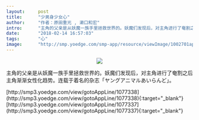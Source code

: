 ```yaml
---
layout:     post
title:      "少男身少女心"
author:     "作者：原田重光 , 濑口和宏"
intro:      "主角的父亲是从妖魔一族手里拯救世界的。妖魔们发现后，对主角进行了奄割之后主角渐渐女性化趋势。连载于着名的杂志「ヤングアニマルあいらんど」。"
date:       "2018-02-14 16:57:03"
tags:       "心"
image:      "http://smp.yoedge.com/smp-app/resource/viewImage/1002701appline.png"
---
```

<div style="text-align: center">
<p><img src="http://smp.yoedge.com/smp-app/resource/viewImage/1002701appline.png"/></p>
</div>
<p class="post-meta">
<span>主角的父亲是从妖魔一族手里拯救世界的。妖魔们发现后，对主角进行了奄割之后主角渐渐女性化趋势。连载于着名的杂志「ヤングアニマルあいらんど」。</span>
</p>
[http://smp3.yoedge.com/view/gotoAppLine/1077338](http://smp3.yoedge.com/view/gotoAppLine/1077338){:target="_blank"}
[http://smp3.yoedge.com/view/gotoAppLine/1077337](http://smp3.yoedge.com/view/gotoAppLine/1077337){:target="_blank"}


